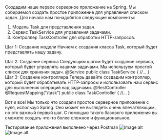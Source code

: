 Cоздадим наше первое серверное приложение на Spring. Мы собираемся создать простое приложение для управления
списком задач. Для начала нам понадобятся следующие компоненты:
1. Модель Task для представления задач.
2. Сервис TaskService для управления задачами.
3. Контроллер TaskController для обработки HTTP-запросов.
   
Шаг 1: Создание модели
Начнем с создания класса Task, который будет представлять нашу задачу.

Шаг 2: Создание сервиса
Следующим шагом будет создание сервиса, который будет управлять нашими
задачами. Мы используем простой список для хранения задач.
@Service
public class TaskService {
//...
}
Шаг 3: Создание контроллера
Теперь давайте создадим контроллер, который будет обрабатывать HTTP-запросы и
использовать наш сервис для выполнения операций над задачами.
@RestController
@RequestMapping("/task")
public class TaskController {
//...
}

Вот и все! Мы только что создали простое серверное приложение с нуля, используя
Spring. Оно может не выглядеть очень впечатляющим, но это важный первый шаг. С
помощью такого базового приложения вы сможете создать что-то более сложное и
функциональное.

Тестирование приложения выполнено через Postman
![Image alt](https://github.com/{username}/{repository}/raw/{branch}/{path}/image.png)
![Image alt](https://github.com/{username}/{repository}/raw/{branch}/{path}/image.png)
